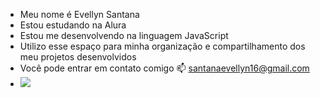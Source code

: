 
- Meu nome é Evellyn Santana
- Estou estudando na Alura
- Estou me desenvolvendo na linguagem JavaScript
- Utilizo esse espaço para minha organização e compartilhamento dos meu projetos desenvolvidos
- Você pode entrar em contato comigo 📫
santanaevellyn16@gmail.com
- ![](https://media.tenor.com/Z-Q1S86XTrcAAAAi/peepo-peepobye.gif)

